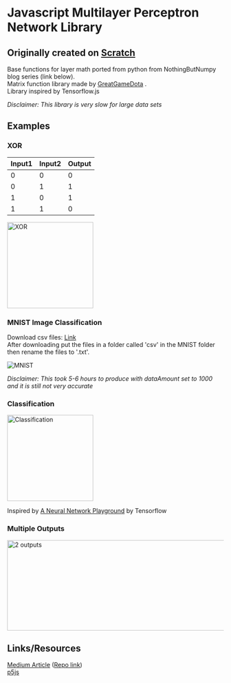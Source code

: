 # Javascript Multilayer Perceptron Network Library

## Originally created on [Scratch](https://scratch.mit.edu/projects/320366953/)  
  
Base functions for layer math ported from python from NothingButNumpy blog series (link below).  
Matrix function library made by [GreatGameDota](https://github.com/GreatGameDota) .  
Library inspired by Tensorflow.js  

<i>Disclaimer: This library is very slow for large data sets</i>

## Examples  

### XOR  

| Input1 | Input2 | Output |  
|--------|--------|--------|  
| 0      | 0      | 0      |  
| 0      | 1      | 1      |  
| 1      | 0      | 1      |  
| 1      | 1      | 0      |

<img src='https://github.com/GreatGameDota/neural-network-library/blob/master/images/XORVisual.PNG?raw=true' alt='XOR' title='XOR' width='200px' height='200px'>

### MNIST Image Classification  

Download csv files: [Link](https://www.kaggle.com/oddrationale/mnist-in-csv)  
After downloading put the files in a folder called 'csv' in the MNIST folder then rename the files to '.txt'.

<img src='https://github.com/GreatGameDota/neural-network-library/blob/master/images/MNIST.png?raw=true' alt='MNIST' title='MNIST'>

<i>Disclaimer: This took 5-6 hours to produce with dataAmount set to 1000 and it is still not very accurate</i>

### Classification

<img src='https://github.com/GreatGameDota/neural-network-library/blob/master/images/Classification.png?raw=true' alt='Classification' title='Classification' width='200px' height='200px'>

Inspired by [A Neural Network Playground](https://playground.tensorflow.org) by Tensorflow

### Multiple Outputs

<img src='https://github.com/GreatGameDota/neural-network-library/blob/master/images/2Outputs.png?raw=true' alt='2 outputs' title='2 outputs' width='610px' height='210px'>

## Links/Resources  

[Medium Article](https://medium.com/towards-artificial-intelligence/nothing-but-numpy-understanding-creating-neural-networks-with-computational-graphs-from-scratch-6299901091b0) ([Repo link](https://github.com/RafayAK/NothingButNumPy))  
[p5js](https://p5js.org/)  
